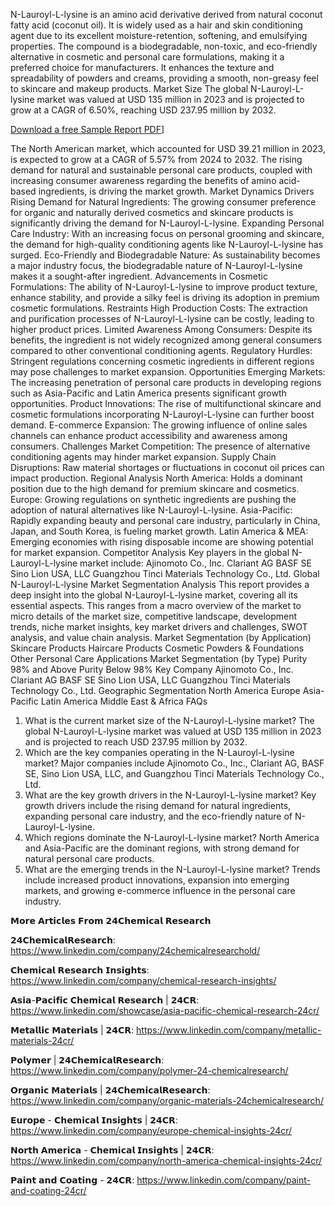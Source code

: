 N-Lauroyl-L-lysine is an amino acid derivative derived from natural coconut fatty acid (coconut oil). It is widely used as a hair and skin conditioning agent due to its excellent moisture-retention, softening, and emulsifying properties.
The compound is a biodegradable, non-toxic, and eco-friendly alternative in cosmetic and personal care formulations, making it a preferred choice for manufacturers. It enhances the texture and spreadability of powders and creams, providing a smooth, non-greasy feel to skincare and makeup products.
Market Size
The global N-Lauroyl-L-lysine market was valued at USD 135 million in 2023 and is projected to grow at a CAGR of 6.50%, reaching USD 237.95 million by 2032.

[Download a free Sample Report PDF]([url(https://www.24chemicalresearch.com/download-sample/284322/global-regional-nlauroylllysine-forecast-supply-dem-analysis-competitive-market-2025-2032-315))]

The North American market, which accounted for USD 39.21 million in 2023, is expected to grow at a CAGR of 5.57% from 2024 to 2032.
The rising demand for natural and sustainable personal care products, coupled with increasing consumer awareness regarding the benefits of amino acid-based ingredients, is driving the market growth.
Market Dynamics
Drivers
Rising Demand for Natural Ingredients: The growing consumer preference for organic and naturally derived cosmetics and skincare products is significantly driving the demand for N-Lauroyl-L-lysine.
Expanding Personal Care Industry: With an increasing focus on personal grooming and skincare, the demand for high-quality conditioning agents like N-Lauroyl-L-lysine has surged.
Eco-Friendly and Biodegradable Nature: As sustainability becomes a major industry focus, the biodegradable nature of N-Lauroyl-L-lysine makes it a sought-after ingredient.
Advancements in Cosmetic Formulations: The ability of N-Lauroyl-L-lysine to improve product texture, enhance stability, and provide a silky feel is driving its adoption in premium cosmetic formulations.
Restraints
High Production Costs: The extraction and purification processes of N-Lauroyl-L-lysine can be costly, leading to higher product prices.
Limited Awareness Among Consumers: Despite its benefits, the ingredient is not widely recognized among general consumers compared to other conventional conditioning agents.
Regulatory Hurdles: Stringent regulations concerning cosmetic ingredients in different regions may pose challenges to market expansion.
Opportunities
Emerging Markets: The increasing penetration of personal care products in developing regions such as Asia-Pacific and Latin America presents significant growth opportunities.
Product Innovations: The rise of multifunctional skincare and cosmetic formulations incorporating N-Lauroyl-L-lysine can further boost demand.
E-commerce Expansion: The growing influence of online sales channels can enhance product accessibility and awareness among consumers.
Challenges
Market Competition: The presence of alternative conditioning agents may hinder market expansion.
Supply Chain Disruptions: Raw material shortages or fluctuations in coconut oil prices can impact production.
Regional Analysis
North America: Holds a dominant position due to the high demand for premium skincare and cosmetics.
Europe: Growing regulations on synthetic ingredients are pushing the adoption of natural alternatives like N-Lauroyl-L-lysine.
Asia-Pacific: Rapidly expanding beauty and personal care industry, particularly in China, Japan, and South Korea, is fueling market growth.
Latin America & MEA: Emerging economies with rising disposable income are showing potential for market expansion.
Competitor Analysis
Key players in the global N-Lauroyl-L-lysine market include:
Ajinomoto Co., Inc.
Clariant AG
BASF SE
Sino Lion USA, LLC
Guangzhou Tinci Materials Technology Co., Ltd.
Global N-Lauroyl-L-lysine Market Segmentation Analysis
This report provides a deep insight into the global N-Lauroyl-L-lysine market, covering all its essential aspects. This ranges from a macro overview of the market to micro details of the market size, competitive landscape, development trends, niche market insights, key market drivers and challenges, SWOT analysis, and value chain analysis.
Market Segmentation (by Application)
Skincare Products
Haircare Products
Cosmetic Powders & Foundations
Other Personal Care Applications
Market Segmentation (by Type)
Purity 98% and Above
Purity Below 98%
Key Company
Ajinomoto Co., Inc.
Clariant AG
BASF SE
Sino Lion USA, LLC
Guangzhou Tinci Materials Technology Co., Ltd.
Geographic Segmentation
North America
Europe
Asia-Pacific
Latin America
Middle East & Africa
FAQs
1. What is the current market size of the N-Lauroyl-L-lysine market?
The global N-Lauroyl-L-lysine market was valued at USD 135 million in 2023 and is projected to reach USD 237.95 million by 2032.
2. Which are the key companies operating in the N-Lauroyl-L-lysine market?
Major companies include Ajinomoto Co., Inc., Clariant AG, BASF SE, Sino Lion USA, LLC, and Guangzhou Tinci Materials Technology Co., Ltd.
3. What are the key growth drivers in the N-Lauroyl-L-lysine market?
Key growth drivers include the rising demand for natural ingredients, expanding personal care industry, and the eco-friendly nature of N-Lauroyl-L-lysine.
4. Which regions dominate the N-Lauroyl-L-lysine market?
North America and Asia-Pacific are the dominant regions, with strong demand for natural personal care products.
5. What are the emerging trends in the N-Lauroyl-L-lysine market?
Trends include increased product innovations, expansion into emerging markets, and growing e-commerce influence in the personal care industry.

𝗠𝗼𝗿𝗲 𝗔𝗿𝘁𝗶𝗰𝗹𝗲𝘀 𝗙𝗿𝗼𝗺 𝟮𝟰𝗖𝗵𝗲𝗺𝗶𝗰𝗮𝗹 𝗥𝗲𝘀𝗲𝗮𝗿𝗰𝗵

𝟮𝟰𝗖𝗵𝗲𝗺𝗶𝗰𝗮𝗹𝗥𝗲𝘀𝗲𝗮𝗿𝗰𝗵: https://www.linkedin.com/company/24chemicalresearchold/

𝗖𝗵𝗲𝗺𝗶𝗰𝗮𝗹 𝗥𝗲𝘀𝗲𝗮𝗿𝗰𝗵 𝗜𝗻𝘀𝗶𝗴𝗵𝘁𝘀: https://www.linkedin.com/company/chemical-research-insights/

𝗔𝘀𝗶𝗮-𝗣𝗮𝗰𝗶𝗳𝗶𝗰 𝗖𝗵𝗲𝗺𝗶𝗰𝗮𝗹 𝗥𝗲𝘀𝗲𝗮𝗿𝗰𝗵 | 𝟮𝟰𝗖𝗥: https://www.linkedin.com/showcase/asia-pacific-chemical-research-24cr/

𝗠𝗲𝘁𝗮𝗹𝗹𝗶𝗰 𝗠𝗮𝘁𝗲𝗿𝗶𝗮𝗹𝘀 | 𝟮𝟰𝗖𝗥: https://www.linkedin.com/company/metallic-materials-24cr/

𝗣𝗼𝗹𝘆𝗺𝗲𝗿 | 𝟮𝟰𝗖𝗵𝗲𝗺𝗶𝗰𝗮𝗹𝗥𝗲𝘀𝗲𝗮𝗿𝗰𝗵: https://www.linkedin.com/company/polymer-24-chemicalresearch/

𝗢𝗿𝗴𝗮𝗻𝗶𝗰 𝗠𝗮𝘁𝗲𝗿𝗶𝗮𝗹𝘀 | 𝟮𝟰𝗖𝗵𝗲𝗺𝗶𝗰𝗮𝗹𝗥𝗲𝘀𝗲𝗮𝗿𝗰𝗵: https://www.linkedin.com/company/organic-materials-24chemicalresearch/

𝗘𝘂𝗿𝗼𝗽𝗲 - 𝗖𝗵𝗲𝗺𝗶𝗰𝗮𝗹 𝗜𝗻𝘀𝗶𝗴𝗵𝘁𝘀 | 𝟮𝟰𝗖𝗥: https://www.linkedin.com/company/europe-chemical-insights-24cr/

𝗡𝗼𝗿𝘁𝗵 𝗔𝗺𝗲𝗿𝗶𝗰𝗮 - 𝗖𝗵𝗲𝗺𝗶𝗰𝗮𝗹 𝗜𝗻𝘀𝗶𝗴𝗵𝘁𝘀 | 𝟮𝟰𝗖𝗥: https://www.linkedin.com/company/north-america-chemical-insights-24cr/

𝗣𝗮𝗶𝗻𝘁 𝗮𝗻𝗱 𝗖𝗼𝗮𝘁𝗶𝗻𝗴 - 𝟮𝟰𝗖𝗥: https://www.linkedin.com/company/paint-and-coating-24cr/
